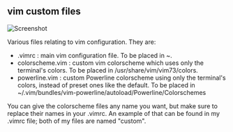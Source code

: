vim custom files
----------------

![Screenshot](http://hdni.github.com/dotfiles/assets/vim.png)

Various files relating to vim configuration. They are:
* .vimrc : main vim configuration file. To be placed in ~.
* colorscheme.vim : custom vim colorscheme which uses only the terminal's colors. To be placed in /usr/share/vim/vim73/colors. 
* powerline.vim : custom Powerline colorscheme using only the terminal's colors, instead of preset ones like the default. To be placed in ~/.vim/bundles/vim-powerline/autoload/Powerline/Colorschemes

You can give the colorscheme files any name you want, but make sure to replace their names in your .vimrc. An example of that can be found in my .vimrc file; both of my files are named "custom".
